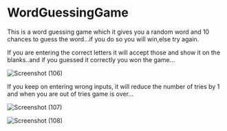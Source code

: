 # WordGuessingGame
This is a word guessing game which it gives you a random word and 10 chances to guess the word...if you do so you will win,else try again.


If you are entering the correct letters it will accept those and show it on the blanks..and if you guessed it correctly you won the game...

![Screenshot (106)](https://user-images.githubusercontent.com/73425338/163564187-fc274fc6-2a94-4181-923f-46742cac3ab5.png)


If you keep on entering wrong inputs, it will reduce the number of tries by 1 and when you are out of tries game is over...

![Screenshot (107)](https://user-images.githubusercontent.com/73425338/163564338-5f0f70f7-23ca-4867-b163-c181b1912825.png)


![Screenshot (108)](https://user-images.githubusercontent.com/73425338/163564345-d5a91831-7390-4360-bd8b-6af4f2bb4c53.png)

